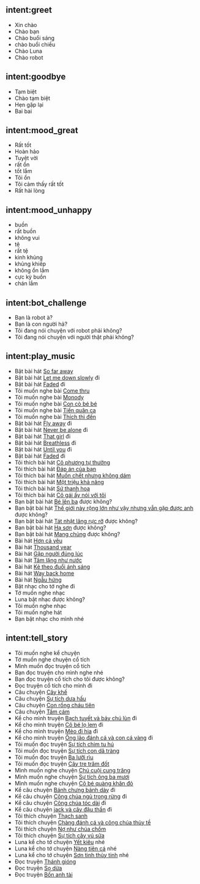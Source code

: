## intent:greet
- Xin chào
- Chào bạn
- Chào buổi sáng
- chào buổi chiều
- Chào Luna
- Chào robot

## intent:goodbye
- Tạm biệt
- Chào tạm biệt
- Hẹn gặp lại
- Bai bai


## intent:mood_great
- Rất tốt
- Hoàn hảo
- Tuyệt vời
- rất ổn
- tốt lắm
- Tôi ổn
- Tôi cảm thấy rất tốt
- Rất hài lòng

## intent:mood_unhappy
- buồn
- rất buồn
- không vui
- tệ
- rất tệ
- kinh khủng
- khủng khiếp
- không ổn lắm
- cực kỳ buồn
- chán lắm

## intent:bot_challenge
- Bạn là robot à?
- Bạn là con người hả?
- Tôi đang nói chuyện với robot phải không?
- Tôi đang nói chuyện với người thật phải không?

## intent:play_music
- Bật bài hát [So far away](song)
- Bật bài hát [Let me down slowly](song) đi
- Bật bài hát [Faded](song) đi
- Tôi muốn nghe bài [Come thru](song)
- Tôi muốn nghe bài [Monody](song)
- Tôi muốn nghe bài [Con cò bé bé](song)
- Tôi muốn nghe bài [Tiến quân ca](song)
- Tôi muốn nghe bài [Thích thì đến](song)
- Bật bài hát [Fly away](song) đi
- Bật bài hát [Never be alone](song) đi
- Bật bài hát [That girl](song) đi
- Bật bài hát [Breathless](song) đi
- Bật bài hát [Until you](song) đi
- Bật bài hát [Faded](song) đi
- Tôi thích bài hát [Cô phương tự thưởng](song)
- Tôi thích bài hát [Đáp án của bạn](song)
- Tôi thích bài hát [Muốn chết nhưng không dám](song)
- Tôi thích bài hát [Một triệu khả năng](song)
- Tôi thích bài hát [Sứ thanh hoa](song)
- Tôi thích bài hát [Cô gái ấy nói với tôi](song)
- Bạn bật bài hát [Bé lên ba](song) được không?
- Bạn bật bài hát [Thế giới này rộng lớn như vậy nhưng vẫn gặp được anh](song) được không?
- Bạn bật bài hát [Tát nhật lãng rực rỡ](song) được không?
- Bạn bật bài hát [Hạ sơn](song) được không?
- Bạn bật bài hát [Mang chủng](song) được không?
- Bài hát [Hơn cả yêu](song)
- Bài hát [Thousand year](song)
- Bài hát [Gặp người đúng lúc](song)
- Bài hát [Tâm lặng như nước](song)
- Bài hát [Kẻ theo đuổi ánh sáng](song)
- Bài hát [Way back home](song)
- Bài hát [Ngẫu hứng](song)
- Bật nhạc cho tớ nghe đi
- Tớ muốn nghe nhạc
- Luna bật nhạc được không?
- Tôi muốn nghe nhạc
- Tôi muốn nghe hát
- Bạn bật nhạc cho mình nhé

## intent:tell_story
- Tôi muốn nghe kể chuyện
- Tớ muốn nghe chuyện cổ tích
- Mình muốn đọc truyện cổ tích
- Bạn đọc truyện cho mình nghe nhé
- Bạn đọc truyện cổ tích cho tôi được không?
- Đọc truyện cổ tích cho mình đi
- Câu chuyện [Cây khế](story)
- Câu chuyện [Sự tích dưa hấu](story)
- Câu chuyện [Con rồng cháu tiên](story)
- Câu chuyện [Tấm cám](story)
- Kể cho mình truyện [Bạch tuyết và bảy chú lùn](story) đi
- Kể cho mình truyện [Cô bé lọ lem](story) đi
- Kể cho mình truyện [Mèo đi hia](story) đi
- Kể cho mình truyện [Ông lão đánh cá và con cá vàng](story) đi
- Tôi muốn đọc truyện [Sự tích chim tu hú](story)
- Tôi muốn đọc truyện [Sự tích con dã tràng](story)
- Tôi muốn đọc truyện [Ba lưỡi rìu](story)
- Tôi muốn đọc truyện [Cây tre trăm đốt](story)
- Mình muốn nghe chuyện [Chú cuội cung trăng](story)
- Mình muốn nghe chuyện [Sự tích ông ba mươi](story)
- Mình muốn nghe chuyện [Cô bé quàng khăn đỏ](story)
- Kể câu chuyện [Bánh chưng bánh dày](story) đi
- Kể câu chuyện [Công chúa ngủ trong rừng](story) đi
- Kể câu chuyện [Công chúa tóc dài](story) đi
- Kể câu chuyện [jack và cây đậu thần](story) đi
- Tôi thích chuyện [Thạch sanh](story)
- Tôi thích chuyện [Chàng đánh cá và công chúa thủy tề](story)
- Tôi thích chuyện [Nợ như chúa chổm](story)
- Tôi thích chuyện [Sự tích cây vú sữa](story)
- Luna kể cho tớ chuyện [Yết kiêu](story) nhé
- Luna kể cho tớ chuyện [Nàng tiên cá](story) nhé
- Luna kể cho tớ chuyện [Sơn tinh thủy tinh](story) nhé
- Đọc truyện [Thánh gióng](story)
- Đọc truyện [Sọ dừa](story)
- Đọc truyện [Bốn anh tài](story)
